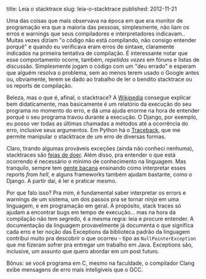 title: Leia o stacktrace
slug: leia-o-stacktrace
published: 2012-11-21

Uma das coisas que mais observava na época em que era monitor de programação
era que a maioria das pessoas, simplesmente, não liam os erros e warnings que
seus compiladores e interpretadores indicavam.. Muitas vezes diziam "o código
não está compilando, não consigo entender porquê" e quando eu verificava
eram erros de sintaxe, claramente indicados na primeira tentativa de compilação.
É interessante notar que esse comportamento ocorre, também,
*repetidas vezes* em fóruns e listas de discussão. Simplesmente jogam o
código com um "deu errado" e esperam que alguém resolva o problema, sem
ao menos terem usado o Google antes ou, obviamente, terem se dado ao trabalho
de ler o bendito stacktrace ou os reports de compilação.

Beleza, mas o que é, afinal, o stacktrace? A [Wikipedia](http://en.wikipedia.org/wiki/Stack_trace)
consegue explicar bem didaticamente, mas basicamente é um relatório da execução
do seu programa no momento do erro, e dá uma ajuda enorme na hora de entender
porquê o seu programa travou durante a execução. O Django, por exemplo, eu
posso ver todas as últimas chamadas a métodos até a ocorrência do erro,
inclusive seus argumentos. Em Python há o
[Traceback](http://docs.python.org/2/library/traceback.html), que me permite
manipular o stacktrace de um erro de diversas formas.

Claro, tirando algumas prováveis exceções (ainda não conheci nenhuma),
stacktraces são [feias de doer](http://www.urubatan.com.br/mensagens-de-erro-sao-feias-mas-nao-mentem-nem-mordem/).
Além disso, pra entender o que está ocorrendo é necessário o mínimo de conhecimento
na linguagem. Mas tranquilo, sempre tem [gente bacana](http://macoli.wordpress.com/2010/02/20/noobs-e-stacktraces/)
ensinando como interpretar esses reports *from hell*, e alguns frameworks
também ajudam bastante, como o Django. A partir daí, é ler e praticar mesmo.

Por que falo isso? Pra mim, é fundamental saber interpretar os errors e
warnings de um sistema, um dos passos pra se tornar *ninja* em uma linguagem,
e em programação em geral. A propósito, stack traces só ajudam a encontrar
bugs em tempo de execução...
mas na hora da compilação não tem segredo, é a mesma regra: leia e procure
entender. A documentação da linguagem provavelmente já documenta o que significa
cada erro e ter noção das Exceptions da biblioteca padrão da linguagem contribui
muito pra descobrir o que ocorreu - tipo as <code>NullPointerException</code>
que me fizeram sofrer pra entregar um trabalho em Java. Exceptions são, inclusive,
um assunto que quero abordar em um post futuro.

Bônus: se você programa em C, mesmo na faculdade, o compilador Clang exibe
mensagens de erro mais inteligíveis que o GCC.

